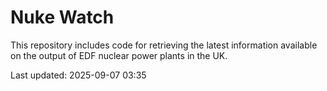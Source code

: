 # Nuke Watch

This repository includes code for retrieving the latest information available on the output of EDF nuclear power plants in the UK.

Last updated: 2025-09-07 03:35